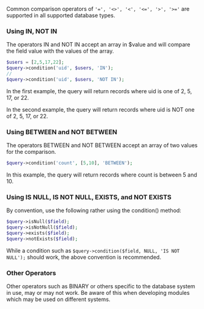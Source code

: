 Common comparison operators of `'=', '<>', '<', '<=', '>', '>='` are supported in all supported database types.

### Using IN, NOT IN

The operators IN and NOT IN accept an array in $value and will compare the field value with the values of the array.

```php
$users = [2,5,17,22];
$query->condition('uid', $users, 'IN');
//
$query->condition('uid', $users, 'NOT IN');

```

In the first example, the query will return records where uid is one of 2, 5, 17, or 22.

In the second example, the query will return records where uid is NOT one of 2, 5, 17, or 22.

### Using BETWEEN and NOT BETWEEN

The operators BETWEEN and NOT BETWEEN accept an array of two values for the comparison.

```php
$query->condition('count', [5,10], 'BETWEEN');
```

In this example, the query will return records where count is between 5 and 10.

### Using IS NULL, IS NOT NULL, EXISTS, and NOT EXISTS

By convention, use the following rather using the condition() method:

```php
$query->isNull($field);
$query->isNotNull($field);
$query->exists($field);
$query->notExists($field);
```

While a condition such as `$query->condition($field, NULL, 'IS NOT NULL');` should work, the above convention is recommended.

### Other Operators

Other operators such as BINARY or others specific to the database system in use, may or may not work. Be aware of this when developing modules which may be used on different systems. 